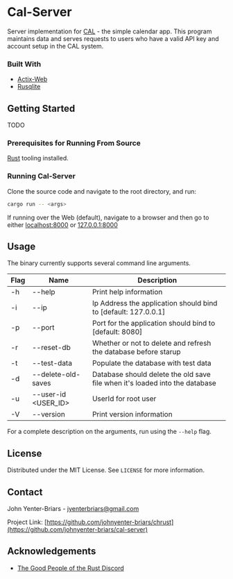 # Cal-Server

Server implementation for [CAL](https://github.com/johnyenter-briars/cal) - the simple calendar app. This program maintains data and serves requests to users who have a valid API key and account setup in the CAL system.

### Built With

* [Actix-Web](https://crates.io/crates/actix-web)
* [Rusqlite](https://crates.io/crates/rusqlite)

## Getting Started

TODO

### Prerequisites for Running From Source

[Rust](https://www.rust-lang.org/) tooling installed.

### Running Cal-Server
Clone the source code and navigate to the root directory, and run:
```sh
cargo run -- <args>
```
If running over the Web (default), navigate to a browser and then go to either [localhost:8000](http://localhost:8080) or [127.0.0.1:8000](http://127.0.0.1:8080)

## Usage

The binary currently supports several command line arguments.

| Flag | Name | Description |
| ----------- | ----------- | ----------- |
| -h | --help |                 Print help information
| -i | --ip <IP> |              Ip Address the application should bind to [default: 127.0.0.1]
| -p | --port <PORT> |         Port for the application should bind to [default: 8080]
| -r | --reset-db |             Whether or not to delete and refresh the database before starup
| -t | --test-data |           Populate the database with test data
| -d | --delete-old-saves |           Database should delete the old save file when it's loaded into the database
| -u | --user-id <USER_ID> |    UserId for root user
| -V | --version |              Print version information

For a complete description on the arguments, run using the `--help` flag.

## License

Distributed under the MIT License. See `LICENSE` for more information.

## Contact

John Yenter-Briars - <jyenterbriars@gmail.com>

Project Link: [https://github.com/johnyenter-briars/chrust](https://github.com/johnyenter-briars/cal-server)


## Acknowledgements

* [The Good People of the Rust Discord](https://discord.com/invite/rust)
